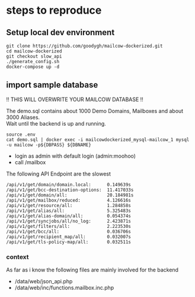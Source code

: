 # steps to reproduce

## Setup local dev environment

```shell
git clone https://github.com/goodygh/mailcow-dockerized.git
cd mailcow-dockerized
git checkout slow_api
./generate_config.sh
docker-compose up -d
```

## import sample database

!! THIS WILL OVERWRITE YOUR MAILCOW DATABASE !!

The demo.sql contains about 1000 Demo Domains, Mailboxes and about 3000 Aliases.  
Wait until the backend is up and running.

```shell
source .env
cat demo.sql | docker exec -i mailcowdockerized_mysql-mailcow_1 mysql -u mailcow -p${DBPASS} ${DBNAME}
```

* login as admin with default login (admin:moohoo)
* call /mailbox

The following API Endpoint are the slowest

```
/api/v1/get/domain/domain.local:      0.149639s
/api/v1/get/bcc-destination-options:  11.417033s
/api/v1/get/domain/all:               20.184981s
/api/v1/get/mailbox/reduced:          4.126616s
/api/v1/get/resource/all:             1.284858s
/api/v1/get/alias/all:                5.325483s
/api/v1/get/alias-domain/all:         0.054374s
/api/v1/get/syncjobs/all/no_log:      2.423871s
/api/v1/get/filters/all:              2.223530s
/api/v1/get/bcc/all:                  0.036706s
/api/v1/get/recipient_map/all:        0.032007s
/api/v1/get/tls-policy-map/all:       0.032511s
```

### context

As far as i know the following files are mainly involved for the backend

* /data/web/json_api.php
* /data/web/inc/functions.mailbox.inc.php
